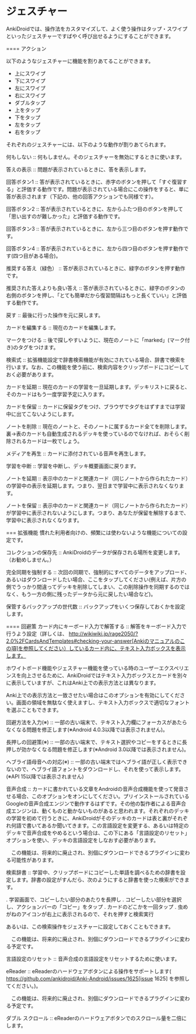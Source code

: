 # ジェスチャー

AnkiDroidでは、操作法をカスタマイズして、よく使う操作はタップ・スワイプといったジェスチャーですばやく呼び出せるようにすることができます。

==== アクション

以下のようなジェスチャーに機能を割りあてることができます。

 * 上にスワイプ
 * 下にスワイプ
 * 左にスワイプ
 * 右にスワイプ
 * ダブルタップ
 * 上をタップ
 * 下をタップ
 * 左をタップ
 * 右をタップ

それぞれのジェスチャーには、以下のような動作が割りあてられます。

何もしない :: 何もしません。そのジェスチャーを無効にするときに使います。

答えの表示 :: 問題が表示されているときに、答を表示します。

回答ボタン1  :: 答が表示されているときに、赤字のボタンを押して「すぐ復習する」と評価する動作です。問題が表示されている場合にこの操作をすると、単に答が表示されます（下記の、他の回答アクションでも同様です）。

回答ボタン2 :: 答が表示されているときに、左からふたつ目のボタンを押して「思い出すのが難しかった」と評価する動作です。

回答ボタン3 :: 答が表示されているときに、左から三つ目のボタンを押す動作です。

回答ボタン4 :: 答が表示されているときに、左から四つ目のボタンを押す動作です(四つ目がある場合)。

推奨する答え（緑色） :: 答が表示されているときに、緑字のボタンを押す動作です。

推奨された答えよりも良い答え :: 答が表示されているときに、緑字のボタンの右側のボタンを押し、「とても簡単だから復習間隔はもっと長くていい」と評価する動作です。

戻す :: 最後に行った操作を元に戻します。

カードを編集する :: 現在のカードを編集します。

マークをつける :: 後で探しやすいように、現在のノートに「marked」(マーク付き)のタグをつけます。

検索式 :: 拡張機能設定で辞書検索機能が有効にされている場合、辞書で検索を行います。なお、この機能を使う前に、検索内容をクリップボードにコピーしておく必要があります。

カードを延期 :: 現在のカードの学習を一旦延期します。デッキリストに戻ると、そのカードはもう一度学習予定に入ります。

カードを保留 :: カードに保留タグをつけ、ブラウザでタグをはずすまでは学習中に出てこないようにします。

ノートを削除 :: 現在のノートと、そのノートに属するカード全てを削除します。裏→表のカードも自動生成されるデッキを使っているのでなければ、おそらく削除されるカードは一枚でしょう。

メディアを再生 :: カードに添付されている音声を再生します。

学習を中断 :: 学習を中断し、デッキ概要画面に戻ります。

ノートを延期 :: 表示中のカードと関連カード（同じノートから作られたカード）の学習中の表示を延期します。つまり、翌日まで学習中に表示されなくなります。

ノートを保留 :: 表示中のカードと関連カード（同じノートから作られたカード）が学習中に表示されないようにします。つまり、あなたが保留を解除するまで、学習中に表示されなくなります。

=== 拡張機能
慣れた利用者向けの、頻繁には使わないような機能についての設定です。

コレクションの保存先 :: AnkiDroidのデータが保存される場所を変更します。（お勧めしません。）

完全同期を強制する :: 次回の同期で、強制的にすべてのデータをアップロード、あるいはダウンロードしたい場合、ここをタップしてください(例えば、片方の側でうっかり間違ってデッキを削除してしまい、この削除操作を同期するのではなく、もう一方の側に残ったデータから元に戻したい場合など)。

保管するバックアップの世代数 :: バックアップをいくつ保存しておくかを設定します。

==== 回避策
カード内にキーボード入力で解答する :: 
解答をキーボード入力で行うよう設定（詳しくは、 http://wikiwiki.jp/rage2050/?2.0%2FCardsAndTemplates#checking-your-answer[Ankiのマニュアルのこの項]を参照してください）しているカード内に、テキスト入力ボックスを表示します。

ホワイトボード機能やジェスチャー機能を使っている時のユーザーエクスペリエンスを向上させるために、AnkiDroidではテキスト入力ボックスとカードを別々に表示していますが、これはAnki上での表示方法とは異なります。

Anki上での表示方法と一致させたい場合はこのオプションを有効にしてください。画面の領域を無駄なく使えますし、テキスト入力ボックスで適切なフォントを選ぶこともできます。

回避方法を入力(※) :: 一部の古い端末で、テキスト入力欄にフォーカスがあたらなくなる問題を修正します(※Android 4.0.3以降では表示されません)。

長押しの回避策(※) :: 一部の古い端末で、テキスト選択やコピーをするときに長押しが効かなくなる問題を修正します(※Android 3.0以降では表示されません)。

ヘブライ語母音への対応(※)  :: 一部の古い端末ではヘブライ語が正しく表示できないので、ヘブライ語フォントをダウンロードし、それを使って表示します。(※API 15以降では表示されません)

音声合成 :: カードに書かれている文章をAndroidの音声合成機能を使って発音させる場合、このオプションをオンにしてください。プリインストールされているGoogleの音声合成エンジンで動作するはずです。その他の製作者による音声合成エンジンは、動くものと動かないものがあると思われます。それぞれのデッキの学習を初めて行うときに、AnkiDroidがそのデッキのカードは表と裏がそれぞれ何語で書いてあるか聞いてきます。この言語設定を変更する、あるいは特定のデッキで音声合成をやめるという場合は、この下にある「言語設定のリセット」オプションを使い、デッキの言語設定をしなおす必要があります。

　この機能は、将来的に廃止され、別個にダウンロードできるプラグインに変わる可能性があります。

検索辞書 :: 学習中、クリップボードにコピーした単語を調べるための辞書を設定します。辞書の設定がすんだら、次のようにすると辞書を使った検索ができます。

 . 学習画面で、コピーしたい部分のあたりを長押し
 . コピーしたい部分を選択し、アクションバーの「コピー」をタップ
 . カードのどこかを一回タップ
 . 虫めがねのアイコンが右上に表示されるので、それを押すと検索実行

あるいは、この検索操作をジェスチャーに設定しておくこともできます。

　この機能は、将来的に廃止され、別個にダウンロードできるプラグインに変わる予定です。

言語設定のリセット :: 音声合成の言語設定をリセットするために使います。

eReader :: eReaderのハードウェアボタンによる操作をサポートします( https://github.com/ankidroid/Anki-Android/issues/1625[issue 1625] を参照してください。)。

　この機能は、将来的に廃止され、別個にダウンロードできるプラグインに変わる予定です。

ダブル スクロール :: eReaderのハードウェアボタンでのスクロール量を二倍にします。
